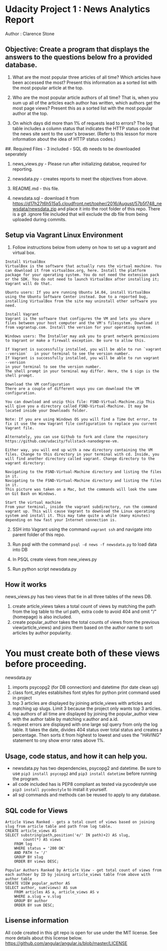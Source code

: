 # Udacity Project 1 : News Analytics Report

Author : Clarence Stone

## Objective: Create a program that displays the answers to the questions below fro a provided database.

1. What are the most popular three articles of all time? Which articles have been accessed the most? Present this information as a sorted list with the most popular article at the top.

2. Who are the most popular article authors of all time? That is, when you sum up all of the articles each author has written, which authors get the most page views? Present this as a sorted list with the most popular author at the top.

3. On which days did more than 1% of requests lead to errors? The log table includes a column status that indicates the HTTP status code that the news site sent to the user's browser. (Refer to this lesson for more information about the idea of HTTP status codes.)

##. Required Files - 3 included - SQL db needs to be downloaded seperately

1. news_views.py - Please run after initializing databse, required for reporting.

2. newsdata.py - creates reports to meet the objectives from above.

3. README.md - this file.

4. newsdata.sql - download it from https://d17h27t6h515a5.cloudfront.net/topher/2016/August/57b5f748_newsdata/newsdata.zip and place it into the root folder of this repo. 
There is a git .ignore file included that will exclude the db file from being uploaded during commits.

## Setup via Vagrant Linux Environment 

1. Follow instructions below from udemy on how to set up a vagrant and virtual box.
```
Install VirtualBox
VirtualBox is the software that actually runs the virtual machine. You can download it from virtualbox.org, here. Install the platform package for your operating system. You do not need the extension pack or the SDK. You do not need to launch VirtualBox after installing it; Vagrant will do that.

Ubuntu users: If you are running Ubuntu 14.04, install VirtualBox using the Ubuntu Software Center instead. Due to a reported bug, installing VirtualBox from the site may uninstall other software you need.

Install Vagrant
Vagrant is the software that configures the VM and lets you share files between your host computer and the VM's filesystem. Download it from vagrantup.com. Install the version for your operating system.

Windows users: The Installer may ask you to grant network permissions to Vagrant or make a firewall exception. Be sure to allow this.

If Vagrant is successfully installed, you will be able to run `vagrant --version`   in your terminal to see the version number.
If Vagrant is successfully installed, you will be able to run vagrant --version
in your terminal to see the version number.
The shell prompt in your terminal may differ. Here, the $ sign is the shell prompt.

Download the VM configuration
There are a couple of different ways you can download the VM configuration.

You can download and unzip this file: FSND-Virtual-Machine.zip This will give you a directory called FSND-Virtual-Machine. It may be located inside your Downloads folder.

Note: If you are using Windows OS you will find a Time Out error, to fix it use the new Vagrant file configuration to replace you current Vagrant file.

Alternately, you can use Github to fork and clone the repository https://github.com/udacity/fullstack-nanodegree-vm.

Either way, you will end up with a new directory containing the VM files. Change to this directory in your terminal with cd. Inside, you will find another directory called vagrant. Change directory to the vagrant directory:

Navigating to the FSND-Virtual-Machine directory and listing the files in it.
Navigating to the FSND-Virtual-Machine directory and listing the files in it.
This picture was taken on a Mac, but the commands will look the same on Git Bash on Windows.

Start the virtual machine
From your terminal, inside the vagrant subdirectory, run the command vagrant up. This will cause Vagrant to download the Linux operating system and install it. This may take quite a while (many minutes) depending on how fast your Internet connection is.
```

2. SSH into Vagrant using the command `vagrant ssh` and navigate into parent folder of this repo.

3. Run psql with the command `psql -d news -f newsdata.py` to load data into DB

4. In PSQL create views from new_views.py

5. Run python script newsdata.py

## How it works

news_views.py has two views that tie in all three tables of the news DB. 
1. create article_views takes a total count of views by matching the path from the log table to the url path, extra code to avoid 404 and omit "/" (homepage) is also included.
2. create popular_author takes the total counts of views from the previous view(article_views) and joins them based on the author name to sort articles by author popularity.

# You must create both of these views before proceeding.

newsdata.py 
1. imports psycopg2 (for DB connection) and datetime (for date clean up)
2. class font_styles establsihes font styles for python print command used in project
3. top 3 articles are displayed by joining article_views with articles and matching up slugs. Limit 3 because the project only wants top 3 articles.
4. top authors of all time are displayed by joining the popular_author view with the author table by matching v.author and a.id.
5. request errors are displayed with one large sql query from only the log table. It takes the date, divides 404 status over total status and creates a percentage. Then sorts it from highest to lowest and uses the "HAVING" statement to ony show error rates above 1%.

## Usage, code status, and how it can help you.
- newsdata.py has two dependencies, psycopg2 and datetime. Be sure to use `pip3 install psycopg2` and `pip3 install datetime` before running the program.
- all code included has is PEP8 compliant as tested via pycodestyle use `pip3 install pycodestyle` to install it yourself.
- all sql commands and methods can be reused to apply to any database.


## SQL code for Views

```
Article Views Ranked - gets a total count of views based on joining slug from article table and path from log table.
CREATE article_views AS 
SELECT substring(path,position('e/' IN path)+2) AS slug, 
		count(*) AS views 
	FROM log 
	WHERE status = '200 OK' 
	AND PATH != '/' 
	GROUP BY slug 
	ORDER BY views DESC;

Popular Authors Ranked by Article View - get total count of views from each authoer by ID by joining article_views table from above with author table
CREATE VIEW popular_author AS 
SELECT author, sum(views) AS sum 
	FROM articles AS a, article_views AS v 
	WHERE a.slug = v.slug 
	GROUP BY author 
	ORDER BY sum DESC;
```

## Lisense information
All code created in this git repo is open for use under the MIT license. See more details about this license below.
https://github.com/angular/angular.js/blob/master/LICENSE


